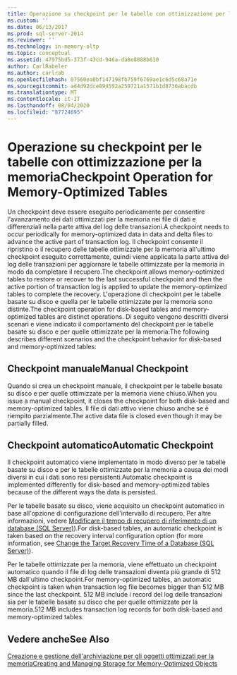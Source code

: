 ```yaml
---
title: Operazione su checkpoint per le tabelle con ottimizzazione per la memoria | Microsoft Docs
ms.custom: ''
ms.date: 06/13/2017
ms.prod: sql-server-2014
ms.reviewer: ''
ms.technology: in-memory-oltp
ms.topic: conceptual
ms.assetid: 47975bd5-373f-43cd-946a-da8e8088b610
author: CarlRabeler
ms.author: carlrab
ms.openlocfilehash: 07560ea0bf147198fb759f6769ae1c6d5c68a71e
ms.sourcegitcommit: ad4d92dce894592a259721a1571b1d8736abacdb
ms.translationtype: MT
ms.contentlocale: it-IT
ms.lasthandoff: 08/04/2020
ms.locfileid: "87724695"
---
```

# <a name="checkpoint-operation-for-memory-optimized-tables"></a><span data-ttu-id="fdf1a-102">Operazione su checkpoint per le tabelle con ottimizzazione per la memoria</span><span class="sxs-lookup"><span data-stu-id="fdf1a-102">Checkpoint Operation for Memory-Optimized Tables</span></span>
  <span data-ttu-id="fdf1a-103">Un checkpoint deve essere eseguito periodicamente per consentire l'avanzamento dei dati ottimizzati per la memoria nei file di dati e differenziali nella parte attiva del log delle transazioni.</span><span class="sxs-lookup"><span data-stu-id="fdf1a-103">A checkpoint needs to occur periodically for memory-optimized data in data and delta files to advance the active part of transaction log.</span></span> <span data-ttu-id="fdf1a-104">Il checkpoint consente il ripristino o il recupero delle tabelle ottimizzate per la memoria all'ultimo checkpoint eseguito correttamente, quindi viene applicata la parte attiva del log delle transazioni per aggiornare le tabelle ottimizzate per la memoria in modo da completare il recupero.</span><span class="sxs-lookup"><span data-stu-id="fdf1a-104">The checkpoint allows memory-optimized tables to restore or recover to the last successful checkpoint and then the active portion of transaction log is applied to update the memory-optimized tables to complete the recovery.</span></span> <span data-ttu-id="fdf1a-105">L'operazione di checkpoint per le tabelle basate su disco e quella per le tabelle ottimizzate per la memoria sono distinte.</span><span class="sxs-lookup"><span data-stu-id="fdf1a-105">The checkpoint operation for disk-based tables and memory-optimized tables are distinct operations.</span></span> <span data-ttu-id="fdf1a-106">Di seguito vengono descritti diversi scenari e viene indicato il comportamento del checkpoint per le tabelle basate su disco e per quelle ottimizzate per la memoria:</span><span class="sxs-lookup"><span data-stu-id="fdf1a-106">The following describes different scenarios and the checkpoint behavior for disk-based and memory-optimized tables:</span></span>  
  
## <a name="manual-checkpoint"></a><span data-ttu-id="fdf1a-107">Checkpoint manuale</span><span class="sxs-lookup"><span data-stu-id="fdf1a-107">Manual Checkpoint</span></span>  
 <span data-ttu-id="fdf1a-108">Quando si crea un checkpoint manuale, il checkpoint per le tabelle basate su disco e per quelle ottimizzate per la memoria viene chiuso.</span><span class="sxs-lookup"><span data-stu-id="fdf1a-108">When you issue a manual checkpoint, it closes the checkpoint for both disk-based and memory-optimized tables.</span></span> <span data-ttu-id="fdf1a-109">Il file di dati attivo viene chiuso anche se è riempito parzialmente.</span><span class="sxs-lookup"><span data-stu-id="fdf1a-109">The active data file is closed even though it may be partially filled.</span></span>  
  
## <a name="automatic-checkpoint"></a><span data-ttu-id="fdf1a-110">Checkpoint automatico</span><span class="sxs-lookup"><span data-stu-id="fdf1a-110">Automatic Checkpoint</span></span>  
 <span data-ttu-id="fdf1a-111">Il checkpoint automatico viene implementato in modo diverso per le tabelle basate su disco e per le tabelle ottimizzate per la memoria a causa dei modi diversi in cui i dati sono resi persistenti.</span><span class="sxs-lookup"><span data-stu-id="fdf1a-111">Automatic checkpoint is implemented differently for disk-based and memory-optimized tables because of the different ways the data is persisted.</span></span>  
  
 <span data-ttu-id="fdf1a-112">Per le tabelle basate su disco, viene acquisito un checkpoint automatico in base all'opzione di configurazione dell'intervallo di recupero. Per altre informazioni, vedere [Modificare il tempo di recupero di riferimento di un database &#40;SQL Server&#41;](../logs/change-the-target-recovery-time-of-a-database-sql-server.md)).</span><span class="sxs-lookup"><span data-stu-id="fdf1a-112">For disk-based tables, an automatic checkpoint is taken based on the recovery interval configuration option (for more information, see [Change the Target Recovery Time of a Database &#40;SQL Server&#41;](../logs/change-the-target-recovery-time-of-a-database-sql-server.md)).</span></span>  
  
 <span data-ttu-id="fdf1a-113">Per le tabelle ottimizzate per la memoria, viene effettuato un checkpoint automatico quando il file di log delle transazioni diventa più grande di 512 MB dall'ultimo checkpoint.</span><span class="sxs-lookup"><span data-stu-id="fdf1a-113">For memory-optimized tables, an automatic checkpoint is taken when transaction log file becomes bigger than 512 MB since the last checkpoint.</span></span> <span data-ttu-id="fdf1a-114">512 MB include i record del log delle transazioni sia per le tabelle basate su disco che per quelle ottimizzate per la memoria.</span><span class="sxs-lookup"><span data-stu-id="fdf1a-114">512 MB includes transaction log records for both disk-based and memory-optimized tables.</span></span>  
  
## <a name="see-also"></a><span data-ttu-id="fdf1a-115">Vedere anche</span><span class="sxs-lookup"><span data-stu-id="fdf1a-115">See Also</span></span>  
 [<span data-ttu-id="fdf1a-116">Creazione e gestione dell'archiviazione per gli oggetti ottimizzati per la memoria</span><span class="sxs-lookup"><span data-stu-id="fdf1a-116">Creating and Managing Storage for Memory-Optimized Objects</span></span>](creating-and-managing-storage-for-memory-optimized-objects.md)  
  
  
